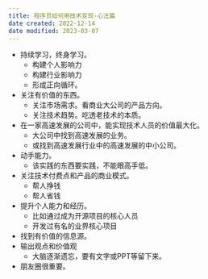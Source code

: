 ```yaml
---
title: 程序员如何用技术变现-心法篇
date created: 2022-12-14
date modified: 2023-03-07
---
```

- 持续学习，终身学习。
	- 构建个人影响力
	- 构建行业影响力
	- 形成正向循环。
- 关注有价值的东西。
	- 关注市场需求。看商业大公司的产品方向。
	- 关注技术趋势。吃透老技术的本质。
- 在一家高速发展的公司中，能实现技术人员的价值最大化。
	- 大公司中找到高速发展的业务。
	- 或找到高速发展行业中的高速发展的中小公司。
- 动手能力。
	- 该实践的东西要实践，不能眼高手低。
- 关注技术付费点和产品的商业模式。
	- 帮人挣钱
	- 帮人省钱
- 提升个人能力和经历。
	- 比如通过成为开源项目的核心人员
	- 开发过有名的业界核心项目
- 找到有价值的信息源。
- 输出观点和价值观
	- 大脑逐渐遗忘，要有文字或PPT等留下来。
- 朋友圈很重要。
